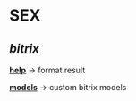 # SEX

***bitrix***
-----------------------------------
  [**help**](https://github.com/foxxoma/SEX/tree/main/bitrix/help) -> format result
  
  [**models**](https://github.com/foxxoma/SEX/tree/main/bitrix/models) -> custom bitrix models
